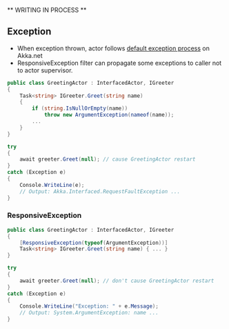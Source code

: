 ** WRITING IN PROCESS **

## Exception

- When exception thrown, actor follows [default exception process]( http://getakka.net/docs/Fault%20tolerance) on Akka.net
- ResponsiveException filter can propagate some exceptions to caller not to actor supervisor.

```csharp
public class GreetingActor : InterfacedActor, IGreeter
{
    Task<string> IGreeter.Greet(string name)
    {
        if (string.IsNullOrEmpty(name))
            throw new ArgumentException(nameof(name));
        ...
    }
}
```

```csharp
try
{
    await greeter.Greet(null); // cause GreetingActor restart
}
catch (Exception e)
{
    Console.WriteLine(e);
    // Output: Akka.Interfaced.RequestFaultException ...
}
```

### ResponsiveException

```csharp
public class GreetingActor : InterfacedActor, IGreeter
{
    [ResponsiveException(typeof(ArgumentException))]
    Task<string> IGreeter.Greet(string name) { ... }
}
```

```csharp
try
{
    await greeter.Greet(null); // don't cause GreetingActor restart
}
catch (Exception e)
{
    Console.WriteLine("Exception: " + e.Message);
    // Output: System.ArgumentException: name ...
}
```
